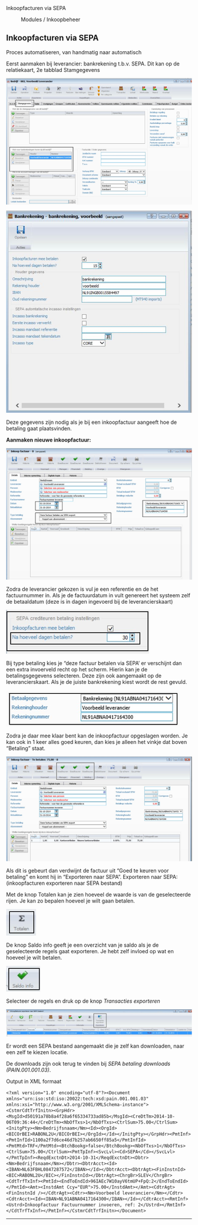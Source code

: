 <properties>
	<page>
		<title>Inkoopfacturen via SEPA</title>
		<description>Inkoopfacturen via SEPA</description>
	</page>
	<menu>
		<position>Modules / Inkoopbeheer</position>
		<title>Inkoopfacturen via SEPA</title>
	</menu>
</properties>

## Inkoopfacturen via SEPA ##

Proces automatiseren, van handmatig naar automatisch

Eerst aanmaken bij leverancier: bankrekening t.b.v. SEPA.
Dit kan op de relatiekaart, 2e tabblad Stamgegevens
 
![](images/1.jpg)
 
![](images/2.jpg)

Deze gegevens zijn nodig als je bij een inkoopfactuur aangeeft hoe de betaling gaat plaatsvinden.

**Aanmaken nieuwe inkoopfactuur:**
 
![](images/3.jpg)

Zodra de leverancier gekozen is vul je een referentie en de het factuurnummer in.
Als je de factuurdatum in vult genereert het systeem zelf de betaaldatum (deze is in dagen ingevoerd bij de leverancierskaart)
 
![](images/4.jpg)

Bij type betaling kies je “deze factuur betalen via SEPA’ er verschijnt dan een extra invoerveld recht op het scherm. Hierin kan je de betalingsgegevens selecteren. Deze zijn ook aangemaakt op de leverancierskaart. Als je de juiste bankrekening kiest wordt de rest gevuld.
 
![](images/5.jpg)

Zodra je daar mee klaar bent kan de inkoopfactuur opgeslagen worden.
Je kan ook in 1 keer alles goed keuren, dan kies je alleen het vinkje dat boven “Betaling” staat.
 
![](images/6.jpg)

Als dit is gebeurt dan verdwijnt de factuur uit “Goed te keuren voor betaling” en komt hij in “Exporteren naar SEPA”.
Exporteren naar SEPA: (inkoopfacturen exporteren naar SEPA bestand)
 
Met de knop Totalen kan je zien hoeveel de waarde is van de geselecteerde rijen. Je kan zo bepalen hoeveel je wilt gaan betalen.
 
![](images/8.jpg)

De knop Saldo info geeft je een overzicht van je saldo als je de geselecteerde regels gaat exporteren. Je hebt zelf invloed op wat en hoeveel je wilt betalen.
 
![](images/9.jpg)

 Selecteer de regels en druk op de knop *Transacties exporteren*  

![](images/7.jpg)

Er wordt een SEPA bestand aangemaakt die je zelf kan downloaden, naar een zelf te kiezen locatie.

De downloads zijn ook terug te vinden bij *SEPA betaling downloads (PAIN.001.001.03)*.

Output in XML formaat

    <?xml version="1.0" encoding="utf-8"?><Document xmlns="urn:iso:std:iso:20022:tech:xsd:pain.001.001.03" xmlns:xsi="http://www.w3.org/2001/XMLSchema-instance"><CstmrCdtTrfInitn><GrpHdr><MsgId>d50191a78b8a4f28a6f65334733ad85b</MsgId><CreDtTm>2014-10-06T09:36:44</CreDtTm><NbOfTxs>1</NbOfTxs><CtrlSum>75.00</CtrlSum><InitgPty><Nm>Bedrijfsnaam</Nm><Id><OrgId><BICOrBEI>RABONL2U</BICOrBEI></OrgId></Id></InitgPty></GrpHdr><PmtInf><PmtInfId>1100a2f7d6ce46d7b257ab6650ff85a5</PmtInfId><PmtMtd>TRF</PmtMtd><BtchBookg>false</BtchBookg><NbOfTxs>1</NbOfTxs><CtrlSum>75.00</CtrlSum><PmtTpInf><SvcLvl><Cd>SEPA</Cd></SvcLvl></PmtTpInf><ReqdExctnDt>2014-10-31</ReqdExctnDt><Dbtr><Nm>Bedrijfsnaam</Nm></Dbtr><DbtrAcct><Id><IBAN>NL63FBHL0847287572</IBAN></Id></DbtrAcct><DbtrAgt><FinInstnId><BIC>RABONL2U</BIC></FinInstnId></DbtrAgt><ChrgBr>SLEV</ChrgBr><CdtTrfTxInf><PmtId><EndToEndId>96IAEc7W10ayV6tmUP+FpQ:2</EndToEndId></PmtId><Amt><InstdAmt Ccy="EUR">75.00</InstdAmt></Amt><CdtrAgt><FinInstnId /></CdtrAgt><Cdtr><Nm>Voorbeeld leverancier</Nm></Cdtr><CdtrAcct><Id><IBAN>NL91ABNA0417164300</IBAN></Id></CdtrAcct><RmtInf><Ustrd>Inkoopfactuur Factuurnummer invoeren, ref: 2</Ustrd></RmtInf></CdtTrfTxInf></PmtInf></CstmrCdtTrfInitn></Document>

----------
